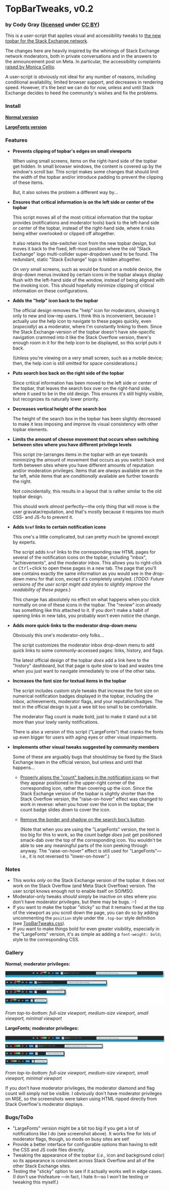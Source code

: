 # TopBarTweaks, v0.2

### by Cody Gray ([licensed](LICENSE) under [CC BY](http://creativecommons.org/licenses/by/4.0/))

This is a user-script that applies visual and accessibility tweaks to [the new topbar for the Stack Exchange network](https://meta.stackexchange.com/questions/300829/new-top-bar-is-coming-to-the-stack-exchange-network).

The changes here are heavily inspired by the whinings of Stack Exchange network moderators, both in private conversations and in the answers to the announcement post on Meta. In particular, the accessibility complaints [raised by Monica Cellio](https://meta.stackexchange.com/a/300834).

A user-script is obviously not ideal for any number of reasons, including conditional availability, limited browser support, and decreases in rendering speed. However, it's the best we can do for now, unless and until Stack Exchange decides to heed the community's wishes and fix the problems.

### Install

 [**Normal version**](TopBarTweaks.user.js)
 
 [**LargeFonts version**](TopBarTweaks-LargeFonts.user.js)

### Features

 - **Prevents clipping of topbar's edges on small viewports**
 
    When using small screens, items on the right-hand side of the topbar get hidden. In small browser windows, the content is covered up by the window's scroll bar. This script makes some changes that should limit the width of the topbar and/or introduce padding to prevent the clipping of these items.
    
    But, it also solves the problem a different way by...
    
 - **Ensures that critical information is on the left side or center of the topbar**
 
    This script moves all of the most critical information that the topbar provides (notifications and moderator tools) back to the left-hand side or center of the topbar, instead of the right-hand side, where it risks being either overlooked or clipped off altogether.
    
    It also retains the site-switcher icon from the new topbar design, but moves it back to the fixed, left-most position where the old "Stack Exchange" logo multi-collider super-dropdown used to be found. The redundant, static "Stack Exchange" logo is hidden altogether.
    
    On *very* small screens, such as would be found on a mobile device, the drop-down menus invoked by certain icons in the topbar always display flush with the left-hand side of the window, instead of being aligned with the invoking icon. This should hopefully minimize clipping of critical information on these configurations.
    
 - **Adds the "help" icon back to the topbar**
 
    The official design removes the "help" icon for moderators, showing it only to new and low-rep users. I think this is inconvenient, because I actually *use* the help icon to navigate to these pages quickly, even (*especially*) as a moderator, where I'm constantly linking to them. Since the Stack Exchange-version of the topbar doesn't have site-specific navigation crammed into it like the Stack Overflow version, there's enough room in it for the help icon to be displayed, so this script puts it back.
    
    (Unless you're viewing on a *very* small screen, such as a mobile device; then, the help icon is still omitted for space considerations.)
    
 - **Puts search box back on the right side of the topbar**
 
    Since critical information has been moved to the left side or center of the topbar, that leaves the search box over on the right-hand side, where it used to be in the old design. This ensures it's still highly visible, but recognizes its naturally lower priority.
    
 - **Decreases vertical height of the search box**
 
    The height of the search box in the topbar has been slightly decreased to make it less imposing and improve its visual consistency with other topbar elements.
    
 - **Limits the amount of cheese movement that occurs when switching between sites where you have different privilege levels**
 
    This script (re-)arranges items in the topbar with an eye towards minimizing the amount of movement that occurs as you switch back and forth between sites where you have different amounts of reputation and/or moderation privileges. Items that are *always* available are on the far left, while items that are *conditionally* available are further towards the right.
    
    Not coincidentally, this results in a layout that is rather similar to the old topbar design.
    
    This should work *almost* perfectly&mdash;the only thing that will move is the user gravatar/reputation, and that's mostly because it requires too much CSS- and JS-fu to prevent it.
    
 - **Adds `href` links to certain notification icons**
 
    This one's a little complicated, but can pretty much be ignored except by experts.
    
    The script adds `href` links to the corresponding raw HTML pages for several of the notification icons on the topbar, including "inbox", "achievements", and the moderator inbox. This allows you to right-click or <kbd>Ctrl</kbd>+click to open these pages in a new tab. The page that you'll see contains exactly the same information as you would see in the drop-down menu for that icon, except it's completely unstyled. (*TODO: Future versions of the user script might add styles to slightly improve the readability of these pages.*)

     This change has absolutely no effect on what happens when you click normally on one of these icons in the topbar. The "review" icon already has something like this attached to it. If you don't make a habit of opening links in new tabs, you probably won't even notice the change.
     
 - **Adds more quick-links to the moderator drop-down menu**
 
     Obviously this one's moderator-only folks...
     
     The script customizes the moderator inbox drop-down menu to add quick links to some commonly-accessed pages: links, history, and flags.
     
     The latest official design of the topbar *does* add a link here to the "history" dashboard, but that page is quite slow to load and wastes time when you just want to navigate immediately to one of the other tabs.

 - **Increases the font size for textual items in the topbar**
 
     The script includes custom style tweaks that increase the font size on numerical notification badges displayed in the topbar, including the inbox, achievements, moderator flags, and your reputation/badges. The text in the official design is just a wee bit too small to be comfortable.
     
     The moderator flag count is made bold, just to make it stand out a bit more than your lowly vanity notifications.
     
     There is also a version of this script ("LargeFonts") that cranks the fonts up even bigger for users with aging eyes or other visual impairments.
     
 - **Implements other visual tweaks suggested by community members**

     Some of these are arguably bugs that should/may be fixed by the Stack Exchange team in the official version, but unless and until that happens...
 
     - [Properly aligns the "count" badges in the notification icons](https://meta.stackexchange.com/a/301065) so that they appear positioned in the upper-right corner of the corresponding icon, rather than covering up the icon. Since the Stack Exchange version of the topbar is slightly shorter than the Stack Overflow version, the "raise-on-hover" effect was changed to work in reverse: when you hover over the icon in the topbar, the count badge slides *down* to cover the icon.
     - [Remove the border and shadow on the search box's button](https://meta.stackexchange.com/a/301034).
     
         (Note that when you are using the "LargeFonts" version, the text is too big for this to work, so the count badge *does* just get positioned smack-dab over the top of the corresponding icon. You wouldn't be able to see any meaningful parts of the icon peeking through anyway. The "raise-on-hover" effect is still used for "LargeFonts"&mdash;i.e., it is not reversed to "lower-on-hover".)

### Notes

 - This works *only* on the Stack Exchange version of the topbar. It does not work on the Stack Overflow (and Meta Stack Overflow) version. The user script knows enough not to enable itself on SO/MSO.
 - Moderator-only tweaks *should* simply be inactive on sites where you don't have moderator privileges, but there may be bugs. :-)
 - If you want to make the topbar "sticky" so that it remains fixed at the top of the viewport as you scroll down the page, you can do so by adding uncommenting the `position` style under the `.top-bar` style definition (see [TopBarTweaks.css](TopBarTweaks.css)).
 - If you want to make things bold for even greater visibility, especially in the "LargeFonts" version, it's as simple as adding a `font-weight: bold;` style to the corresponding CSS.

### Gallery

**Normal; moderator privileges:**

![](MSE_mod.png)

*From top-to-bottom: full-size viewport, medium-size viewport, small viewport, minimal viewport*

**LargeFonts; moderator privileges:**

![](MSE_mod_LargeFonts.png)

*From top-to-bottom: full-size viewport, medium-size viewport, small viewport, minimal viewport*

If you don't have moderator privileges, the moderator diamond and flag count will simply not be visible. I obviously don't have moderator privileges on MSE, so the screenshots were taken using HTML ripped directly from Stack Overflow's moderator displays.

### Bugs/ToDo

 - "LargeFonts" version might be a bit too big if you get a lot of notifications like I do (see screenshot above). It works fine for lots of moderator flags, though, so mods on busy sites are set!
 - Provide a better interface for configurable options than having to edit the CSS and JS code files directly.
 - Tweaking the appearance of the topbar (*i.e.*, icon and background color) so its appearance is consistent across Stack Overflow and all of the other Stack Exchange sites.
 - Testing the "sticky" option to see if it actually works well in edge cases. (I don't use thisfeature &mdash;in fact, I hate it&mdash;so I won't be testing or tweaking this myself.)
